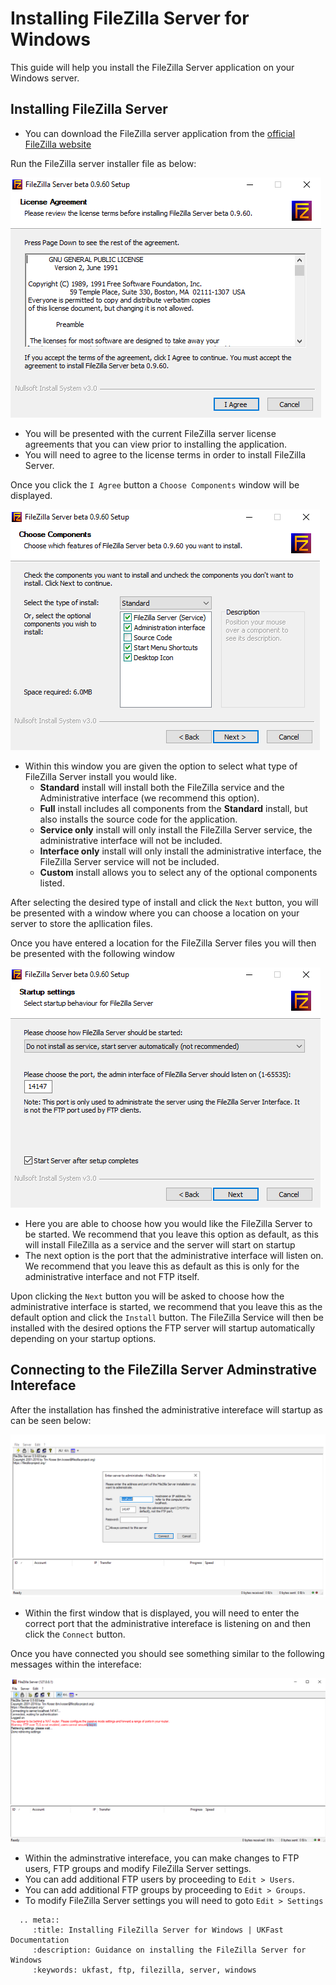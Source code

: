 # Installing FileZilla Server for Windows

This guide will help you install the FileZilla Server application on your Windows server.

## Installing FileZilla Server

- You can download the FileZilla server application from the [official FileZilla website](https://filezilla-project.org/download.php?type=server)

Run the FileZilla server installer file as below:

![FTP install License](files/ftpinstall_license.PNG)

- You will be presented with the current FileZilla server license agreements that you can view prior to installing the application.
- You will need to agree to the license terms in order to install FileZilla Server.
  
Once you click the `I Agree` button a `Choose Components` window will be displayed.

![FTP install Components](files/ftpinstall_components.PNG)

- Within this window you are given the option to select what type of FileZilla Server install you would like.
    - **Standard** install will install both the FileZilla service and the Administrative interface (we recommend this option).
    - **Full** install includes all components from the **Standard** install, but also installs the source code for the application.
    - **Service only** install will only install the FileZilla Server service, the administrative interface will not be included.
    - **Interface only** install will only install the administrative interface, the FileZilla Server service will not be included.
    - **Custom** install allows you to select any of the optional components listed.

After selecting the desired type of install and click the `Next` button, you will be presented with a window where you can choose a location on your server to store the apllication files.

Once you have entered a location for the FileZilla Server files you will then be presented with the following window

![FTP install Startup](files/ftpinstall_startup.PNG)

- Here you are able to choose how you would like the FileZilla Server to be started. We recommend that you leave this option as default, as this will install FileZilla as a service and the server will start on startup
- The next option is the port that the administrative interface will listen on. We recommend that you leave this as default as this is only for the administrative interface and not FTP itself.

Upon clicking the `Next` button you will be asked to choose how the administrative interface is started, we recommend that you leave this as the default option and click the `Install` button. The FileZilla Service will then be installed with the desired options the FTP server will startup automatically depending on your startup options.

## Connecting to the FileZilla Server Adminstrative Intereface

After the installation has finshed the administrative intereface will startup as can be seen below:

![FTP Connecting](files/ftpconfig_intereface.PNG)

- Within the first window that is displayed, you will need to enter the correct port that the administrative intereface is listening on and then click the `Connect` button.

Once you have connected you should see something similar to the following messages within the intereface:

![FTP Connected](files/ftpconfig_connected.PNG)

- Within the adminstrative intereface, you can make changes to FTP users, FTP groups and modify FileZilla Server settings.
- You can add additional FTP users by proceeding to `Edit > Users`.
- You can add additional FTP groups by proceeding to `Edit > Groups`.
- To modify FileZilla Server settings you will need to goto `Edit > Settings`

```eval_rst
  .. meta::
     :title: Installing FileZilla Server for Windows | UKFast Documentation
     :description: Guidance on installing the FileZilla Server for Windows
     :keywords: ukfast, ftp, filezilla, server, windows
